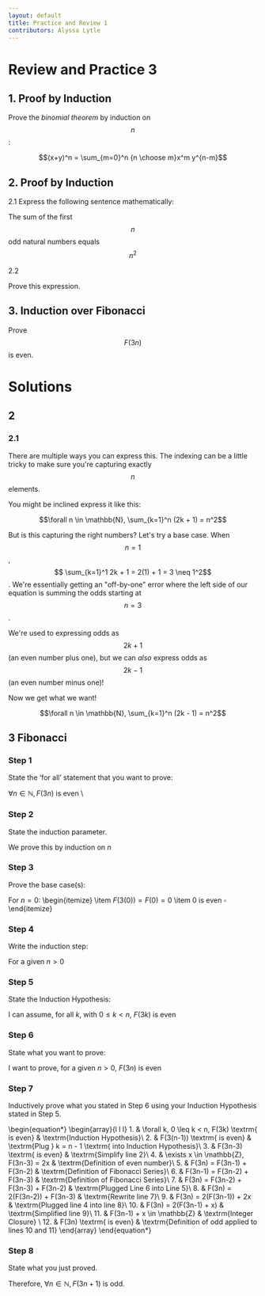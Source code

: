 ```yaml
---
layout: default
title: Practice and Review 1
contributors: Alyssa Lytle
---
```


# Review and Practice 3



## 1. Proof by Induction

Prove the *binomial theorem* by induction on $$n$$: 

$$(x+y)^n = \sum_{m=0}^n {n \choose m}x^m y^{n-m}$$

## 2. Proof by Induction

2.1 Express the following sentence mathematically: 

The sum of the first $$n$$ odd natural numbers equals $$n^2$$

2.2

Prove this expression.

## 3. Induction over Fibonacci

Prove $$F(3n)$$ is even.

# Solutions

## 2

### 2.1 

There are multiple ways you can express this. The indexing can be a little tricky to make sure you're capturing exactly $$n$$ elements.

You might be inclined express it like this: 

$$\forall n \in \mathbb{N}, \sum_{k=1}^n (2k + 1) = n^2$$

But is this capturing the right numbers? Let's try a base case. When $$n = 1$$, $$ \sum_{k=1}^1 2k + 1 = 2(1) + 1 = 3 \neq 1^2$$. We're essentially getting an "off-by-one" error where the left side of our equation is summing the odds starting at $$n=3$$. 

We're used to expressing odds as $$2k+1$$ (an even number plus one), but we can *also* express odds as $$2k-1$$ (an even number minus one)!

Now we get what we want!

$$\forall n \in \mathbb{N}, \sum_{k=1}^n (2k - 1) = n^2$$

## 3 Fibonacci


### Step 1
State the ‘for all’ statement that you want to prove:


$\forall n \in \mathbb{N}, F(3n)$ is even \\


### Step 2
State the induction parameter.

We prove this by induction on $n$


### Step 3
Prove the base case(s): 


For $n=0$:
    \begin{itemize}
        \item $F(3(0)) = F(0) = 0$
        \item $0$ is even $\square$
    \end{itemize}



### Step 4
Write the induction step:


For a given $n > 0$



### Step 5
State the Induction Hypothesis:



I can assume, for all $k$, with $0 \leq k < n$, $F(3k)$ is even



### Step 6
State what you want to prove:



I want to prove, for a given $n>0$, $F(3n)$ is even



### Step 7

Inductively prove what you stated in Step 6 using your Induction Hypothesis stated in Step 5.

\begin{equation*}
    \begin{array}{l l l}
    1. & \forall k, 0 \leq k < n, F(3k) \textrm{ is even} & \textrm{Induction Hypothesis}\\
    2. & F(3(n-1)) \textrm{ is even} & \textrm{Plug } k = n - 1 \textrm{ into Induction Hypothesis}\\
    3. & F(3n-3) \textrm{ is even} & \textrm{Simplify line 2}\\
    4. & \exists x \in \mathbb{Z}, F(3n-3) = 2x & \textrm{Definition of even number}\\
    5. & F(3n) = F(3n-1) + F(3n-2) & \textrm{Definition of Fibonacci Series}\\
    6. & F(3n-1) = F(3n-2) + F(3n-3) & \textrm{Definition of Fibonacci Series}\\
    7. & F(3n) = F(3n-2) + F(3n-3) + F(3n-2) & \textrm{Plugged Line 6 into Line 5}\\
    8. & F(3n) = 2(F(3n-2)) + F(3n-3) & \textrm{Rewrite line 7}\\
    9. &  F(3n) = 2(F(3n-1)) + 2x & \textrm{Plugged line 4 into line 8}\\
    10. & F(3n) = 2(F(3n-1) + x) & \textrm{Simplified line 9}\\
    11. & F(3n-1) + x \in \mathbb{Z} & \textrm{Integer Closure} \\
    12. & F(3n) \textrm{ is even} & \textrm{Definition of odd applied to lines 10 and 11}
    \end{array}
    \end{equation*}



### Step 8
State what you just proved.



Therefore, $\forall n \in \mathbb{N}, F(3n+1)$ is odd. 

